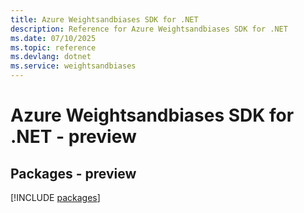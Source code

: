 ```yaml
---
title: Azure Weightsandbiases SDK for .NET
description: Reference for Azure Weightsandbiases SDK for .NET
ms.date: 07/10/2025
ms.topic: reference
ms.devlang: dotnet
ms.service: weightsandbiases
---
```

# Azure Weightsandbiases SDK for .NET - preview
## Packages - preview
[!INCLUDE [packages](weightsandbiases-index.md)]